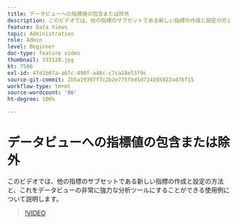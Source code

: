 ```yaml
---
title: データビューへの指標値の包含または除外
description: このビデオでは、他の指標のサブセットである新しい指標の作成と設定の方法と、これをデータビューの非常に強力な分析ツールにすることができる使用例について説明します。
feature: Data Views
topic: Administration
role: Admin
level: Beginner
doc-type: feature video
thumbnail: 333120.jpg
kt: 7586
exl-id: 47d1b07a-a6fc-490f-a48c-c7ca18e53f0c
source-git-commit: 2b5a19397f7c2b2e775fbd5d724205922ad76f15
workflow-type: tm+mt
source-wordcount: '86'
ht-degree: 100%

---
```


# データビューへの指標値の包含または除外

このビデオでは、他の指標のサブセットである新しい指標の作成と設定の方法と、これをデータビューの非常に強力な分析ツールにすることができる使用例について説明します。

>[!VIDEO](https://video.tv.adobe.com/v/3412949/?quality=12&learn=on&captions=jpn)
